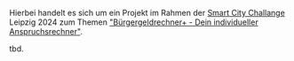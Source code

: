 Hierbei handelt es sich um ein Projekt im Rahmen der [Smart City Challange](https://digitalcampus.leipzig.de/sccl-2024/) Leipzig 2024 zum Themen ["Bürgergeldrechner+ - Dein individueller Anspruchsrechner"](https://digitalcampus.leipzig.de/sccl-wettbewerbsbedingungen-2024/buergergeldrechner-dein-individueller-anspruchsrechner/).

tbd.
